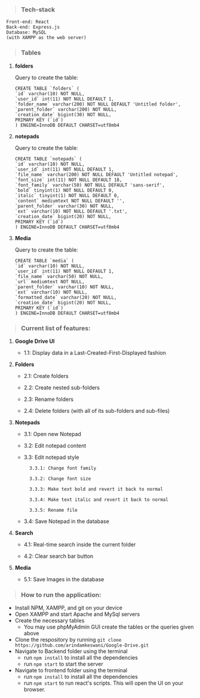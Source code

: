 >### Tech-stack
    Front-end: React
    Back-end: Express.js
    Database: MySQL
    (with XAMPP as the web server)

>### Tables

1. **folders**

    Query to create the table:
    ```
    CREATE TABLE `folders` (
    `id` varchar(10) NOT NULL,
    `user_id` int(11) NOT NULL DEFAULT 1,
    `folder_name` varchar(200) NOT NULL DEFAULT 'Untitled folder',
    `parent_folder` varchar(200) NOT NULL,
    `creation_date` bigint(30) NOT NULL,
    PRIMARY KEY (`id`)
    ) ENGINE=InnoDB DEFAULT CHARSET=utf8mb4
    ```

2. **notepads**

    Query to create the table:
    ```
    CREATE TABLE `notepads` (
    `id` varchar(10) NOT NULL,
    `user_id` int(11) NOT NULL DEFAULT 1,
    `file_name` varchar(200) NOT NULL DEFAULT 'Untitled notepad',
    `font_size` int(11) NOT NULL DEFAULT 18,
    `font_family` varchar(50) NOT NULL DEFAULT 'sans-serif',
    `bold` tinyint(1) NOT NULL DEFAULT 0,
    `italic` tinyint(1) NOT NULL DEFAULT 0,
    `content` mediumtext NOT NULL DEFAULT '',
    `parent_folder` varchar(30) NOT NULL,
    `ext` varchar(10) NOT NULL DEFAULT '.txt',
    `creation_date` bigint(20) NOT NULL,
    PRIMARY KEY (`id`)
    ) ENGINE=InnoDB DEFAULT CHARSET=utf8mb4
    ```

3. **Media**

    Query to create the table:
    ```
    CREATE TABLE `media` (
    `id` varchar(10) NOT NULL,
    `user_id` int(11) NOT NULL DEFAULT 1,
    `file_name` varchar(50) NOT NULL,
    `url` mediumtext NOT NULL,
    `parent_folder` varchar(10) NOT NULL,
    `ext` varchar(10) NOT NULL,
    `formatted_date` varchar(20) NOT NULL,
    `creation_date` bigint(20) NOT NULL,
    PRIMARY KEY (`id`)
    ) ENGINE=InnoDB DEFAULT CHARSET=utf8mb4
    ```
    

> ### Current list of features:

1. **Google Drive UI**
    - 1.1: Display data in a Last-Created-First-Displayed fashion

2. **Folders**
    - 2.1: Create folders

    - 2.2: Create nested sub-folders

    - 2.3: Rename folders

    - 2.4: Delete folders (with all of its sub-folders and sub-files)

3. **Notepads**
    - 3.1: Open new Notepad

    - 3.2: Edit notepad content

    - 3.3: Edit notepad style

            3.3.1: Change font family

            3.3.2: Change font size

            3.3.3: Make text bold and revert it back to normal

            3.3.4: Make text italic and revert it back to normal

            3.3.5: Rename file
    
    - 3.4: Save Notepad in the database

4. **Search**
    - 4.1: Real-time search inside the current folder

    - 4.2: Clear search bar button   

5. **Media**
    - 5.1: Save Images in the database
        
> ### How to run the application:

- Install NPM, XAMPP, and git on your device
- Open XAMPP and start Apache and MySql servers
- Create the necessary tables
    - You may use phpMyAdmin GUI create the tables or the queries given above
- Clone the respository by running `git clone https://github.com/arindamkeswani/Google-Drive.git`
- Navigate to Backend folder using the terminal
    - run `npm install` to install all the dependencies
    - run `npm start` to start the server
- Navigate to frontend folder using the terminal
    - run `npm install` to install all the dependencies
    - run `npm start` to run react's scripts. This will open the UI on your browser.


